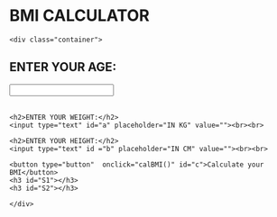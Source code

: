 <!DOCTYPE html>
<html lang="en" dir="ltr">
  <head>
    <meta charset="utf-8">
		<meta name="viewport" content="width=device-width, initial-scale=1.0">
    <title>BMI CALCULATOR</title>
		<link rel="stylesheet" type="text/css" href="BMI.css">
		<script type="text/javascript" src="BMI.js"></script>
  </head>

<body>
	<h1>BMI CALCULATOR</h1>

	<div class="container">
  <h2>ENTER YOUR AGE:</h2>
	<input type="text" id="age"><br><br>

	<h2>ENTER YOUR WEIGHT:</h2>
	<input type="text" id="a" placeholder="IN KG" value=""><br><br>

	<h2>ENTER YOUR HEIGHT:</h2>
	<input type="text" id ="b" placeholder="IN CM" value=""><br><br>

	<button type="button"  onclick="calBMI()" id="c">Calculate your BMI</button>
	<h3 id="S1"></h3>
	<h3 id="S2"></h3>

	</div>

</body>
</html>

